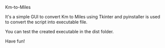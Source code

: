Km-to-Miles

It's a simple GUI to convert Km to Miles using Tkinter and pyinstaller is used to convert the script into executable file.

You can test the created executable in the dist folder.

Have fun!
